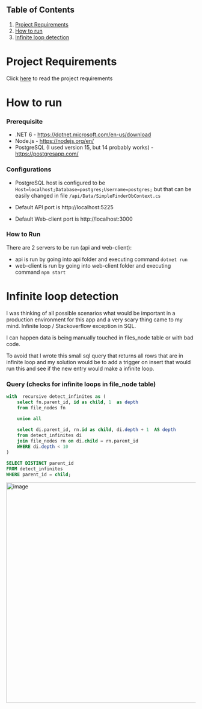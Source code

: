 ## Table of Contents

1. [Project Requirements](#project-requirements)
2. [How to run](#how-to-run)
3. [Infinite loop detection](#infinite-loop-detection)

# Project Requirements

Click [here](REQUIREMENTS.md) to read the project requirements

# How to run

### Prerequisite

* .NET 6 - https://dotnet.microsoft.com/en-us/download
* Node.js - https://nodejs.org/en/
* PostgreSQL (I used version 15, but 14 probably works) - https://postgresapp.com/

### Configurations
* PostgreSQL host is configured to be `Host=localhost;Database=postgres;Username=postgres;`
but that can be easily changed in file `/api/Data/SimpleFinderDbContext.cs`

* Default API port is http://localhost:5225
* Default Web-client port is http://localhost:3000

### How to Run
There are 2 servers to be run (api and web-client):
* api is run by going into api folder and executing command `dotnet run`
* web-client is run by going into web-client folder and executing command `npm start`


# Infinite loop detection

I was thinking of all possible scenarios what would be important in a production environment for this app and a very scary thing came to my mind. Infinite loop / Stackoverflow exception in SQL.

I can happen data is being manually touched in files_node table or with bad code.

To avoid that I wrote this small sql query that returns all rows that are in infinite loop and my solution would be to add a trigger on insert that would run this and see if the new entry would make a infinite loop.

### Query (checks for infinite loops in file_node table)

```sql
with  recursive detect_infinites as (
	select fn.parent_id, id as child, 1  as depth
	from file_nodes fn

	union all
  
	select di.parent_id, rn.id as child, di.depth + 1  AS depth
	from detect_infinites di
	join file_nodes rn on di.child = rn.parent_id
	WHERE di.depth < 10
)

SELECT DISTINCT parent_id
FROM detect_infinites
WHERE parent_id = child;
```

<img width="585" alt="image" src="https://user-images.githubusercontent.com/6454831/198977822-1d96f01d-ec54-4ac6-8a0a-a0e85db20c1a.png">
